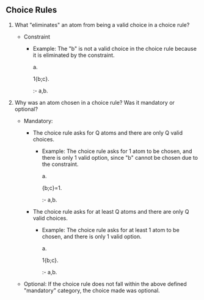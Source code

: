 ## Choice Rules

1. What "eliminates" an atom from being a valid choice in a choice rule? 
    - Constraint 
        * Example: The "b" is not a valid choice in the choice rule because it is eliminated by the constraint.
    
           a.
      
           1{b;c}.
      
           :- a,b.
          
      
2. Why was an atom chosen in a choice rule? Was it mandatory or optional?
    - Mandatory:
        * The choice rule asks for Q atoms and there are only Q valid choices.
            - Example: The choice rule asks for 1 atom to be chosen, and there is only 1 valid option, since "b" cannot be chosen due to the constraint.
            
              a.
              
              {b;c}=1.
              
              :- a,b.
              
        * The choice rule asks for at least Q atoms and there are only Q valid choices.
            - Example: The choice rule asks for at least 1 atom to be chosen, and there is only 1 valid option.

              a.
              
              1{b;c}.
              
              :- a,b.
              
    - Optional: If the choice rule does not fall within the above defined "mandatory" category, the choice made was optional.
         

